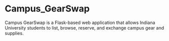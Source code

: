 # Campus_GearSwap
Campus GearSwap is a Flask-based web application that allows Indiana University students to list, browse, reserve, and exchange campus gear and supplies.
